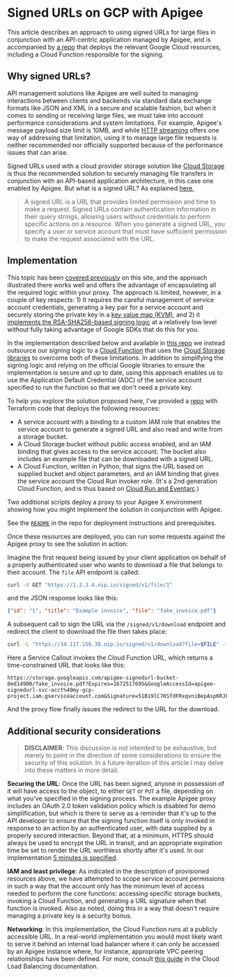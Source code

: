 # Signed URLs on GCP with Apigee

This article describes an approach to using signed URLs for large files in conjunction with an API-centric application managed by Apigee, and is accompanied by [a repo](https://github.com/mdorn/apigee-gcp-signed-url-example) that deploys the relevant Google Cloud resources, including a Cloud Function responsible for the signing.

## Why signed URLs?

API management solutions like Apigee are well suited to managing interactions between clients and backends via standard data exchange formats like JSON and XML in a secure and scalable fashion, but when it comes to sending or receiving large files, we must take into account performance considerations and system limitations.  For example, Apigee's message payload size limit is 10MB, and while [HTTP streaming](https://cloud.google.com/apigee/docs/api-platform/develop/enabling-streaming) offers one way of addressing that limitation, using it to manage large file requests is neither recommended nor officially supported because of the performance issues that can arise.

Signed URLs used with a cloud provider storage solution like [Cloud Storage](https://cloud.google.com/storage) is thus the recommended solution to securely managing file transfers in conjunction with an API-based application architecture, in this case one enabled by Apigee.  But what is a signed URL?  As explained [here](https://cloud.google.com/cdn/docs/using-signed-urls),

> A signed URL is a URL that provides limited permission and time to make a request. Signed URLs contain authentication information in their query strings, allowing users without credentials to perform specific actions on a resource. When you generate a signed URL, you specify a user or service account that must have sufficient permission to make the request associated with the URL.

## Implementation

This topic has been [covered previously](https://www.googlecloudcommunity.com/gc/Cloud-Product-Articles/Screencast-Using-Apigee-to-create-a-Signed-URL-for-Google-Cloud/ta-p/77686) on this site, and the approach illustrated there works well and offers the advantage of encapsulating all the required logic within your proxy. The approach is limited, however, in a couple of key respects: 1) It requires the careful management of service account credentials, generating a key pair for a service account and securely storing the private key in a [key value map (KVM)](https://cloud.google.com/apigee/docs/api-platform/cache/key-value-maps), and 2) it [implements the RSA-SHA256-based signing logic](https://cloud.google.com/storage/docs/access-control/signing-urls-manually) at a relatively low level without fully taking advantage of Google SDKs that do this for you.

In the implementation described below and available in [this repo](https://github.com/mdorn/apigee-gcp-signed-url-example) we instead outsource our signing logic to a [Cloud Function](https://cloud.google.com/functions) that uses the [Cloud Storage libraries](https://cloud.google.com/storage/docs/samples/storage-generate-signed-url-v4) to overcome both of these limitations.  In addition to simplifying the signing logic and relying on the official Google libraries to ensure the implementation is secure and up to date, using this approach enables us to use the Application Default Credential (ADC) of the service account specified to run the function so that we don't need a private key.

To help you explore the solution proposed here, I've provided a [repo](https://github.com/mdorn/apigee-gcp-signed-url-example) with Terraform code that deploys the following resources:

* A service account with a binding to a custom IAM role that enables the service account to generate a signed URL and also read and write from a storage bucket.
* A Cloud Storage bucket without public access enabled, and an IAM binding that gives access to the service account. The bucket also includes an example file that can be downloaded with a signed URL.
* A Cloud Function, written in Python, that signs the URL based on supplied bucket and object parameters, and an IAM binding that gives the service account the Cloud Run invoker role. (It's a 2nd generation Cloud Function, and is thus based on [Cloud Run and Eventarc](https://cloud.google.com/functions/docs/concepts/version-comparison).)

Two additional scripts deploy a proxy to your Apigee X environment showing how you might implement the solution in conjunction with Apigee.

See the [`README`](https://github.com/mdorn/apigee-gcp-signed-url-example/blob/main/README.md) in the repo for deployment instructions and prerequisites.

Once these resources are deployed, you can run some requests against the Apigee proxy to see the solution in action:

Imagine the first request being issued by your client application on behalf of a properly authenticated user who wants to download a file that belongs to their account.  The `file` API endpoint is called:

```sh
curl -X GET "https://1.2.3.4.nip.io/signed/v1/file/1"
```

and the JSON response looks like this:

```json
{"id": "1", "title": "Example invoice", "file": "fake_invoice.pdf"}
```

A subsequent call to sign the URL via the `/signed/v1/download` endpoint and redirect the client to download the file then takes place:

```sh
curl -L "https://34.117.156.38.nip.io/signed/v1/download?file=$FILE" --output example.pdf
```

Here a Service Callout invokes the Cloud Function URL, which returns a time-constrained URL that looks like this:

```
https://storage.googleapis.com/apigee-signedurl-bucket-0ed14900/fake_invoice.pdf?Expires=1672517695&GoogleAccessId=apigee-signedurl-svc-acct%40my-gcp-project.iam.gserviceaccount.com&Signature=51B19lC7KSfdFRxqvniBepAspKRJFRxKTb0rhY%2FG9pIaXtijWS1eIij5cS%2BIOtORvFqpOn08B77mGa9VBvRjM83h%2FHylA7WudhbDQ%2BHMPyPI451EwLsSjz137nCQ%2Fb%2BORtN9%2FSo%2BYc7tOAp9JWOyEfrMyHtyGIiWcZL1cZUAg5Y%2B2RnDQH5YUzre3WpuquEFdRcakxboHvFgEi9nQJtAUltaXdt8pTdDkVe%2FHoXb43mkq4YCa37aKh7YaNGOgJcJNFls%2BrhRxQHvD0M7qSWYYsgU%2FXI1R6YyVMutaVgQbxlKcrvyQTW%2BrAvW1cC3LoYJrqEZcyslJPthJq%2FcUUFERQ%3D%3D
```

And the proxy flow finally issues the redirect to the URL for the download.

## Additional security considerations

> **DISCLAIMER**: This discussion is not intended to be exhaustive, but merely to point in the direction of some considerations to ensure the security of this solution. In a future iteration of this article I may delve into these matters in more detail.

**Securing the URL**: Once the URL has been signed, anyone in possession of it will have access to the object, to either `GET` or `PUT` a file, depending on what you've specified in the signing process.  The example Apigee proxy includes an OAuth 2.0 token validation policy which is disabled for demo simplification, but which is there to serve as a reminder that it's up to the API developer to ensure that the signing function itself is only invoked in response to an action by an authenticated user, with data supplied by a properly secured interaction.  Beyond that, at a minimum, HTTPS should always be used to encrypt the URL in transit, and an appropriate expiration time be set to render the URL worthless shortly after it's used.  In our implementation [5 minutes is specified](https://github.com/mdorn/apigee-gcp-signed-url-example/blob/main/cloud_function/main.py#L42).

**IAM and least privilege**: As indicated in the description of provisioned resources above, we have attempted to scope service account permissions in such a way that the account only has the minimum level of access needed to perform the core functions: accessing specific storage buckets, invoking a Cloud Function, and generating a URL signature when that function is invoked.  Also as noted, doing this in a way that doesn't require managing a private key is a security bonus.

**Networking**: In this implementation, the Cloud Function runs at a publicly accessible URL.  In a real-world implementation you would most likely want to serve it behind an internal load balancer where it can only be accessed by an Apigee instance where, for instance, appropriate VPC peering relationships have been defined. For more, consult [this guide](https://cloud.google.com/load-balancing/docs/l7-internal/setting-up-l7-internal-serverless) in the Cloud Load Balancing documentation.
